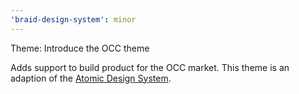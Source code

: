 ```yaml
---
'braid-design-system': minor
---
```


Theme: Introduce the OCC theme

Adds support to build product for the OCC market. This theme is an adaption of the [Atomic Design System](https://occmundial.github.io/occ-atomic/).
